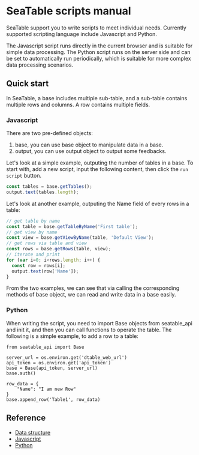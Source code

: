 # SeaTable scripts manual

SeaTable support you to write scripts to meet individual needs. Currently supported scripting language include Javascript and Python.

The Javascript script runs directly in the current browser and is suitable for simple data processing. The Python script runs on the server side and can be set to automatically run periodically, which is suitable for more complex data processing scenarios.

## Quick start

In SeaTable, a base includes multiple sub-table, and a sub-table contains multiple rows and columns. A row contains multiple fields.

### Javascript

There are two pre-defined objects:

1. base, you can use base object to manipulate data in a base.
2. output, you can use output object to output some feedbacks.

Let's look at a simple example, outputing the number of tables in a base. To start with, add a new script, input the following content, then click the `run script` button.

```javascript
const tables = base.getTables();
output.text(tables.length);
```

Let's look at another example, outputing the Name field of every rows in a table:

```javascript
// get table by name
const table = base.getTableByName('First table'); 
// get view by name
const view = base.getViewByName(table, 'Default View');
// get rows via table and view
const rows = base.getRows(table, view);
// iterate and print
for (var i=0; i<rows.length; i++) {
  const row = rows[i];
  output.text(row['Name']);
}
```

From the two examples, we can see that via calling the corresponding methods of base object, we can read and write data in a base easily.

### Python

When writing the script, you need to import Base objects from seatable_api and init it, and then you can call functions to operate the table. The following is a simple example, to add a row to a table:

```
from seatable_api import Base

server_url = os.environ.get('dtable_web_url')
api_token = os.environ.get('api_token')
base = Base(api_token, server_url)
base.auth()

row_data = {
    "Name": "I am new Row"
}
base.append_row('Table1', row_data)
```

## Reference

* [Data structure](data-structure.md)
* [Javascript](javascript/README.md)
* [Python](python/README.md)
